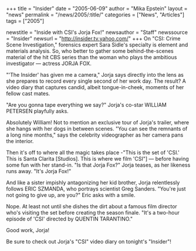 +++
title = "Insider"
date = "2005-06-09"
author = "Mika Epstein"
layout = "news"
permalink = "/news/2005/:title/"
categories = ["News", "Articles"]
tags = ["2005"]

newstitle = "Inside with CSI's Jorja Fox!"
newsauthor = "Staff"
newssource = "Insider"
newsurl = "http://insider.tv.yahoo.com/"
+++
On "CSI: Crime Scene Investigation," forensics expert Sara Sidle's specialty is element and materials analysis. So, who better to gather some behind-the-scenes material of the hit CBS series than the woman who plays the ambitious investigator &#8212; actress JORJA FOX.

"'The Insider' has given me a camera," Jorja says directly into the lens as she prepares to record every single second of her work day. The result? A video diary that captures candid, albeit tongue-in-cheek, moments of her fellow cast mates.

"Are you gonna tape everything we say?" Jorja's co-star WILLIAM PETERSEN playfully asks.

Absolutely William! Not to mention an exclusive tour of Jorja's trailer, where she hangs with her dogs in between scenes. "You can see the remnants of a long nine months," says the celebrity videographer as her camera pans the interior.

Then it's off to where all the magic takes place -"This is the set of 'CSI.' This is Santa Clarita [Studios]. This is where we film 'CSI"] &#8212; before having some fun with her stand-in. "Is that Jorja Fox?" Jorja teases, as her likeness runs away. "It's Jorja Fox!"

And like a sister impishly antagonizing her kid brother, Jorja relentlessly follows ERIC SZMANDA, who portrays scientist Greg Sanders. "You're just not going to give up, are you?" Eric asks with a smile.

Nope. At least not until she dishes the dirt about a famous film director who's visiting the set before creating the season finale. "It's a two-hour episode of 'CSI' directed by QUENTIN TARANTINO."

Good work, Jorja!

Be sure to check out Jorja's "CSI" video diary on tonight's "Insider"!

